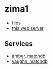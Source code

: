 # zima1

* [files](/mnt/dir.html)
* [this web server](/app.html)

## Services

* [amber\_matchdb](http://zima1:10028/app.html)
* [vaughn\_matchdb](http://zima1:10035/app.html)
